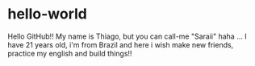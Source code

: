 hello-world
===========

Hello GitHub!!
My name is Thiago, but you can call-me "Saraii" haha ...
I have 21 years old, i'm from Brazil and here i wish make
new friends, practice my english and build things!!
